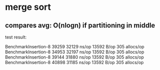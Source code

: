 # merge sort
## compares avg: O(nlogn) if partitioning in middle


test result:

BenchmarkInsertion-8   	   39259	     32129 ns/op	   13592 B/op	     305 allocs/op
BenchmarkInsertion-8   	   34953	     32197 ns/op	   13592 B/op	     305 allocs/op
BenchmarkInsertion-8   	   39144	     31880 ns/op	   13592 B/op	     305 allocs/op
BenchmarkInsertion-8   	   40898	     31185 ns/op	   13592 B/op	     305 allocs/op

